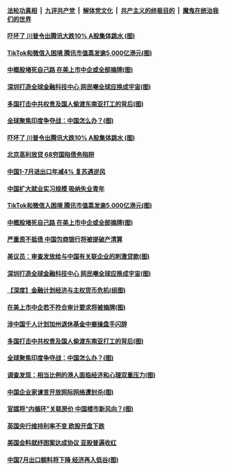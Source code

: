 ####  [法轮功真相](../../../../basic/blob/master/README.md?t=08081231) &nbsp;|&nbsp; [九评共产党](../../../../9ping.md/blob/master/README.md?t=08081231) &nbsp;|&nbsp; [解体党文化](../../../../jtdwh.md/blob/master/README.md?t=08081231)  &nbsp;|&nbsp; [共产主义的终极目的](../../../../gczydzjmd.md/blob/master/README.md?t=08081231) &nbsp;|&nbsp; [魔鬼在统治我们的世界](../../../../mgztzwmdsj.md/blob/master/README.md?t=08081231) 

#### [吓坏了 川普令出腾讯大跌10% A股集体跳水&nbsp;(图)](../pages/p5/942231.md?t=08081231) 

#### [TikTok和微信入困境 腾讯市值蒸发逾5,000亿港元(图)](../pages/p5/942205.md?t=08081231) 

#### [中概股堵死自己路 在美上市中企或全部摘牌(图)](../pages/p5/942202.md?t=08081231) 

#### [深圳打造全球金融科技中心 网民嘲全球应换成宇宙(图)](../pages/p5/942185.md?t=08081231) 

#### [多国打击中共权贵及国人偷渡东南亚打工的背后(图)](../pages/p5/942125.md?t=08081231) 

#### [全球聚焦印度争夺战：中国怎么办？(图)](../pages/p5/942117.md?t=08081231) 

#### [吓坏了 川普令出腾讯大跌10% A股集体跳水&nbsp;(图)](../pages/p5/942231.md?t=08081231) 

#### [北京高利放贷 68穷国陷债务陷阱](../pages/p5/942235.md?t=08081231) 

#### [中国1-7月进出口年减4% 复苏遇逆风](../pages/p5/942233.md?t=08081231) 

#### [中国扩大就业实习规模 吸纳失业青年](../pages/p5/942215.md?t=08081231) 

#### [TikTok和微信入困境 腾讯市值蒸发逾5,000亿港元(图)](../pages/p5/942205.md?t=08081231) 

#### [中概股堵死自己路 在美上市中企或全部摘牌(图)](../pages/p5/942202.md?t=08081231) 

#### [严重资不抵债 中国包商银行将被提破产清算](../pages/p5/942191.md?t=08081231) 

#### [美议员：审查发放给与中国有关联企业的刺激贷款(图)](../pages/p5/942188.md?t=08081231) 

#### [深圳打造全球金融科技中心 网民嘲全球应换成宇宙(图)](../pages/p5/942185.md?t=08081231) 

#### [【深度】金融计划经济与主权货币危机(组图)](../pages/p5/942121.md?t=08081231) 

#### [在美上市中企若不符合审计要求将被摘牌(图)](../pages/p5/942135.md?t=08081231) 

#### [涉中国千人计划加州退休基金中裔操盘手闪辞](../pages/p5/942132.md?t=08081231) 

#### [多国打击中共权贵及国人偷渡东南亚打工的背后(图)](../pages/p5/942125.md?t=08081231) 

#### [全球聚焦印度争夺战：中国怎么办？(图)](../pages/p5/942117.md?t=08081231) 

#### [调查发现：相当比例的港人面临经济和心理双重压力(图)](../pages/p5/942120.md?t=08081231) 

#### [中国企业家谏言开放网际网络遭封杀(图)](../pages/p5/942116.md?t=08081231) 

#### [官媒将“内循环”关联房价 中国楼市新风向？(图)](../pages/p5/942087.md?t=08081231) 

#### [英国央行维持利率不变 欧股开盘下跌](../pages/p5/942082.md?t=08081231) 

#### [美国会料就纾困案达成协议 亚股普遍收红](../pages/p5/942081.md?t=08081231) 

#### [中国7月出口额料将下降 经济再入低谷(图)](../pages/p5/942077.md?t=08081231) 

